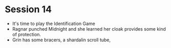 # Session 14

* It's time to play the Identification Game
* Ragnar punched Midnight and she learned her cloak provides some kind of protection.
* Grin has some bracers, a shardalin scroll tube, 
<!--stackedit_data:
eyJoaXN0b3J5IjpbLTk1OTM0MzA1XX0=
-->